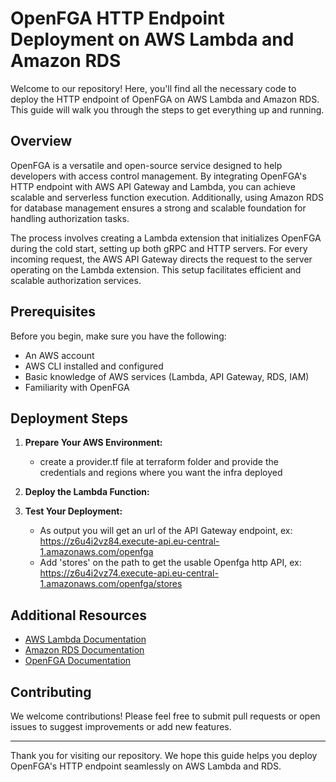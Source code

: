 # OpenFGA HTTP Endpoint Deployment on AWS Lambda and Amazon RDS

Welcome to our repository! Here, you'll find all the necessary code to deploy the HTTP endpoint of OpenFGA on AWS Lambda and Amazon RDS. This guide will walk you through the steps to get everything up and running.

## Overview
OpenFGA is a versatile and open-source service designed to help developers with access control management. By integrating OpenFGA's HTTP endpoint with AWS API Gateway and Lambda, you can achieve scalable and serverless function execution. Additionally, using Amazon RDS for database management ensures a strong and scalable foundation for handling authorization tasks.

The process involves creating a Lambda extension that initializes OpenFGA during the cold start, setting up both gRPC and HTTP servers. For every incoming request, the AWS API Gateway directs the request to the server operating on the Lambda extension. This setup facilitates efficient and scalable authorization services.

## Prerequisites

Before you begin, make sure you have the following:
- An AWS account
- AWS CLI installed and configured
- Basic knowledge of AWS services (Lambda, API Gateway, RDS, IAM)
- Familiarity with OpenFGA

## Deployment Steps

1. **Prepare Your AWS Environment:**
   - create a provider.tf file at terraform folder and provide the credentials and regions where you want the infra deployed

2. **Deploy the Lambda Function:**


3. **Test Your Deployment:**
   - As output you will get an url of the API Gateway endpoint, ex: https://z6u4i2vz84.execute-api.eu-central-1.amazonaws.com/openfga
   - Add 'stores' on the path to get the usable Openfga http API, ex: https://z6u4i2vz74.execute-api.eu-central-1.amazonaws.com/openfga/stores 

## Additional Resources

- [AWS Lambda Documentation](https://docs.aws.amazon.com/lambda/)
- [Amazon RDS Documentation](https://docs.aws.amazon.com/rds/)
- [OpenFGA Documentation](https://docs.openfga.org/)

## Contributing

We welcome contributions! Please feel free to submit pull requests or open issues to suggest improvements or add new features.

---

Thank you for visiting our repository. We hope this guide helps you deploy OpenFGA's HTTP endpoint seamlessly on AWS Lambda and RDS.

